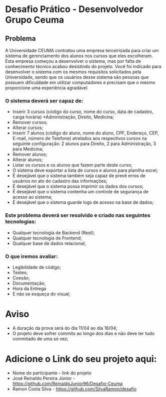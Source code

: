 # Desafio Prático - Desenvolvedor Grupo Ceuma

## Problema
A Universidade CEUMA contratou uma empresa terceirizada para criar um sistema de gerenciamento dos alunos nos cursos que eles escolheram. Esta empresa começou a desenvolver o sistema, mas por falta de conhecimento técnico acabou desistindo do projeto.
Você foi indicado para desenvolver o sistema com os mesmos requisitos solicitados pela Universidade, sendo que os usuários desse sistema são pessoas que possuem dificuldade em utilizar computadores e precisam que o mesmo proporcione uma experiência agradável.

### O sistema deverá ser capaz de:
-	Inserir 3 cursos (código do curso, nome do curso, data de cadastro, carga horária) *Administração, Direito, Medicina;
-	Remover cursos;
-	Alterar cursos;
-	Inserir 7 alunos (código do aluno, nome do aluno, CPF, Endereço, CEP, E-mail, número de Telefone) atrelados aos respectivos cursos na seguinte configuração: 2 alunos para Direito, 2 para Administração, 3 para Medicina; 
-	Remover alunos;
-	Alterar alunos;
-	Listar os cursos e os alunos que fazem parte deste curso;
-	O sistema deve exportar a lista de cursos e alunos para planilha excel;
-	É desejável que o sistema também seja capaz de prevê erros de usuários no ato do cadastro das informações;
-	É desejável que o sistema possa imprimir os dados dos cursos;
-	É desejável que o sistema contenha um controle de segurança de acesso ao sistema;
-	É desejável que o sistema guarde logs de acesso na base de dados;

### Este problema deverá ser resolvido e criado nas seguintes tecnologias:
- Qualquer tecnologia de Backend (Rest);
- Qualquer tecnologia de Frontend;
- Qualquer base de dados relacional;

### O que iremos avaliar:
-	Legibilidade de código;
-	Testes;
-	Coesão;
-	Documentação; 
-	Hora da Entrega
-	E não se esqueça do visual;

# Aviso
*	A duração da prova será do dia 11/04 ao dia 16/04;
*	O projeto deve sofrer commits ao longo dos dias e não deve ter tudo commitado de uma só vez;

# Adicione o Link do seu projeto aqui:
-	Nome do participante – link do projeto
-	José Reinaldo Pereira Júnior - https://github.com/ReinaldoJunior96/Desafio-Ceuma
- Ramon Costa Silva - https://github.com/SilvaRamon/desafio

